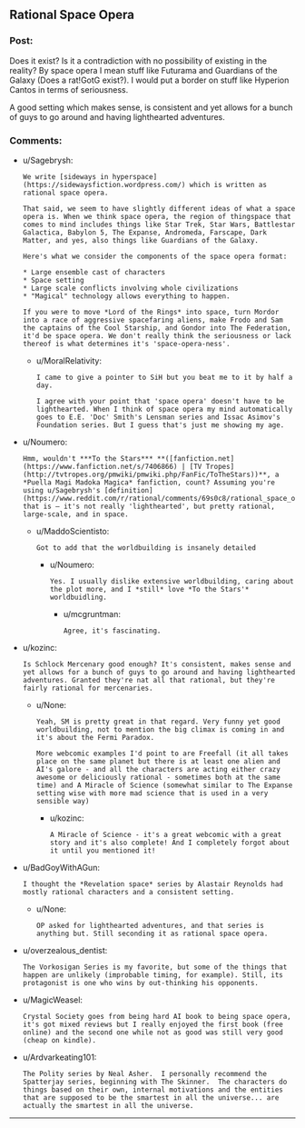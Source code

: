 ## Rational Space Opera

### Post:

Does it exist? Is it a contradiction with no possibility of existing in the reality? By space opera I mean stuff like Futurama and Guardians of the Galaxy (Does a rat!GotG exist?). I would put a border on stuff like Hyperion Cantos in terms of seriousness. 

A good setting which makes sense, is consistent and yet allows for a bunch of guys to go around and having lighthearted adventures.




### Comments:

- u/Sagebrysh:
  ```
  We write [sideways in hyperspace](https://sidewaysfiction.wordpress.com/) which is written as rational space opera. 

  That said, we seem to have slightly different ideas of what a space opera is. When we think space opera, the region of thingspace that comes to mind includes things like Star Trek, Star Wars, Battlestar Galactica, Babylon 5, The Expanse, Andromeda, Farscape, Dark Matter, and yes, also things like Guardians of the Galaxy. 

  Here's what we consider the components of the space opera format:

  * Large ensemble cast of characters
  * Space setting
  * Large scale conflicts involving whole civilizations
  * "Magical" technology allows everything to happen.

  If you were to move *Lord of the Rings* into space, turn Mordor into a race of aggressive spacefaring aliens, make Frodo and Sam the captains of the Cool Starship, and Gondor into The Federation, it'd be space opera. We don't really think the seriousness or lack thereof is what determines it's 'space-opera-ness'.
  ```

  - u/MoralRelativity:
    ```
    I came to give a pointer to SiH but you beat me to it by half a day.

    I agree with your point that 'space opera' doesn't have to be lighthearted. When I think of space opera my mind automatically goes to E.E. 'Doc' Smith's Lensman series and Issac Asimov's Foundation series. But I guess that's just me showing my age.
    ```

- u/Noumero:
  ```
  Hmm, wouldn't ***To the Stars*** **([fanfiction.net](https://www.fanfiction.net/s/7406866) | [TV Tropes](http://tvtropes.org/pmwiki/pmwiki.php/FanFic/ToTheStars))**, a *Puella Magi Madoka Magica* fanfiction, count? Assuming you're using u/Sagebrysh's [definition](https://www.reddit.com/r/rational/comments/69s0c8/rational_space_opera/dh8wnxg/), that is — it's not really 'lighthearted', but pretty rational, large-scale, and in space.
  ```

  - u/MaddoScientisto:
    ```
    Got to add that the worldbuilding is insanely detailed
    ```

    - u/Noumero:
      ```
      Yes. I usually dislike extensive worldbuilding, caring about the plot more, and I *still* love *To the Stars'* worldbuidling.
      ```

      - u/mcgruntman:
        ```
        Agree, it's fascinating.
        ```

- u/kozinc:
  ```
  Is Schlock Mercenary good enough? It's consistent, makes sense and yet allows for a bunch of guys to go around and having lighthearted adventures. Granted they're nat all that rational, but they're fairly rational for mercenaries.
  ```

  - u/None:
    ```
    Yeah, SM is pretty great in that regard. Very funny yet good worldbuilding, not to mention the big climax is coming in and it's about the Fermi Paradox.

    More webcomic examples I'd point to are Freefall (it all takes place on the same planet but there is at least one alien and AI's galore - and all the characters are acting either crazy awesome or deliciously rational - sometimes both at the same time) and A Miracle of Science (somewhat similar to The Expanse setting wise with more mad science that is used in a very sensible way)
    ```

    - u/kozinc:
      ```
      A Miracle of Science - it's a great webcomic with a great story and it's also complete! And I completely forgot about it until you mentioned it!
      ```

- u/BadGoyWithAGun:
  ```
  I thought the *Revelation space* series by Alastair Reynolds had mostly rational characters and a consistent setting.
  ```

  - u/None:
    ```
    OP asked for lighthearted adventures, and that series is anything but. Still seconding it as rational space opera.
    ```

- u/overzealous_dentist:
  ```
  The Vorkosigan Series is my favorite, but some of the things that happen are unlikely (improbable timing, for example). Still, its protagonist is one who wins by out-thinking his opponents.
  ```

- u/MagicWeasel:
  ```
  Crystal Society goes from being hard AI book to being space opera, it's got mixed reviews but I really enjoyed the first book (free online) and the second one while not as good was still very good (cheap on kindle).
  ```

- u/Ardvarkeating101:
  ```
  The Polity series by Neal Asher.  I personally recommend the Spatterjay series, beginning with The Skinner.  The characters do things based on their own, internal motivations and the entities that are supposed to be the smartest in all the universe... are actually the smartest in all the universe.
  ```

---

